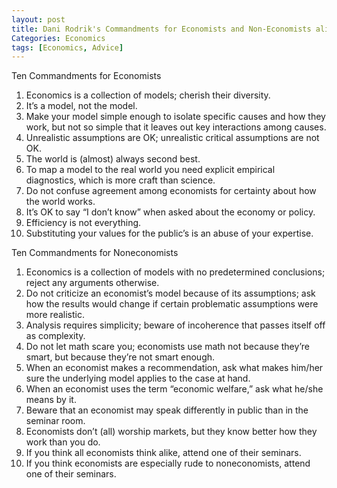```yaml
---
layout: post
title: Dani Rodrik's Commandments for Economists and Non-Economists alike
Categories: Economics
tags: [Economics, Advice]
---
```



Ten Commandments for Economists 
1. Economics is a collection of models; cherish their diversity. 
2. It’s a model, not the model. 
3. Make your model simple enough to isolate specific causes and how
   they work, but not so simple that it leaves out key interactions
   among causes. 
4. Unrealistic assumptions are OK; unrealistic critical assumptions
   are not OK. 
5. The world is (almost) always second best. 
6. To map a model to the real world you need explicit empirical
   diagnostics, which is more craft than science. 
7. Do not confuse agreement among economists for certainty about how
   the world works. 
8. It’s OK to say “I don’t know” when asked about the economy or
   policy. 
9. Efficiency is not everything. 
10. Substituting your values for the public’s is an abuse of your
    expertise. 

Ten Commandments for Noneconomists 
1. Economics is a collection of models with no predetermined
   conclusions; reject any arguments otherwise. 
2. Do not criticize an economist’s model because of its assumptions;
   ask how the results would change if certain problematic assumptions
   were more realistic. 
3. Analysis requires simplicity; beware of incoherence that passes
   itself off as complexity. 
4. Do not let math scare you; economists use math not because they’re
   smart, but because they’re not smart enough. 
5. When an economist makes a recommendation, ask what makes him/her
   sure the underlying model applies to the case at hand. 
6. When an economist uses the term “economic welfare,” ask what he/she
   means by it. 
7. Beware that an economist may speak differently in public than in
   the seminar room. 
8. Economists don’t (all) worship markets, but they know better how
   they work than you do. 
9. If you think all economists think alike, attend one of their
   seminars. 
10. If you think economists are especially rude to noneconomists, attend one of their seminars.
